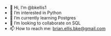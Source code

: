 - 👋 Hi, I’m @bkellis1
- 👀 I’m interested in Python
- 🌱 I’m currently learning Postgres
- 💞️ I’m looking to collaborate on SQL
- 📫 How to reach me: brian.ellis.bke@gmail.com

<!---
bkellis1/bkellis1 is a ✨ special ✨ repository because its `README.md` (this file) appears on your GitHub profile.
You can click the Preview link to take a look at your changes.
--->
